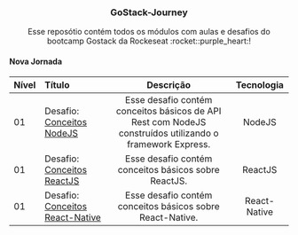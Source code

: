 <h3 align="center">GoStack-Journey</h3>
  
  <p align="center">Esse reposótio contém todos os módulos com aulas e desafios do bootcamp Gostack da Rockeseat :rocket::purple_heart:!</p>


<h4>Nova Jornada</h4>


|Nível|Título|Descrição|Tecnologia|
|------|:----------|:---------:|:--------:|
|01|Desafio: [Conceitos NodeJS](https://github.com/walefe/gostack-conceitos-nodejs)|Esse desafio contém conceitos básicos de API Rest com NodeJS construídos utilizando o framework Express.| NodeJS|
|01|Desafio: [Conceitos ReactJS](https://github.com/walefe/gostack-conceitos-reactjs)|Esse desafio contém conceitos básicos sobre ReactJS.|ReactJS|
|01|Desafio: [Conceitos React-Native](https://github.com/walefe/gostack-conceitos-react-native)|Esse desafio contém conceitos básicos sobre React-Native.|React-Native|
